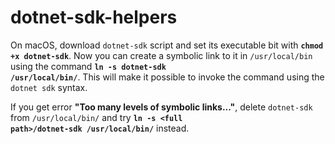 # dotnet-sdk-helpers

On macOS, download <code>dotnet-sdk</code> script and set its executable bit with **<code>chmod +x dotnet-sdk</code>**. Now you can create a symbolic link to it in <code>/usr/local/bin</code> using the command **<code>ln -s dotnet-sdk /usr/local/bin/</code>**. This will make it possible to invoke the command using the <code>dotnet sdk</code> syntax.

If you get error **"Too many levels of symbolic links..."**, delete <code>dotnet-sdk</code> from <code>/usr/local/bin/</code> and try **<code>ln -s \<full path\>/dotnet-sdk /usr/local/bin/</code>** instead.
